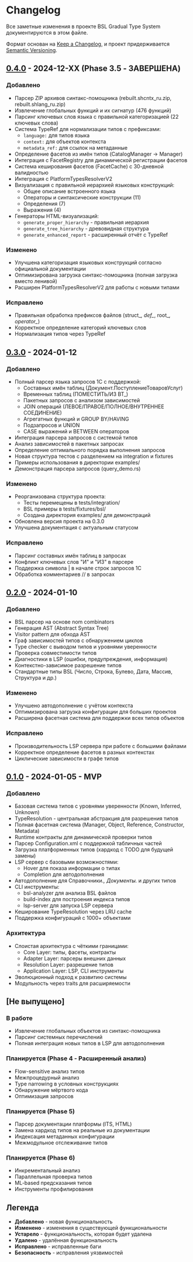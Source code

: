 # Changelog

Все заметные изменения в проекте BSL Gradual Type System документируются в этом файле.

Формат основан на [Keep a Changelog](https://keepachangelog.com/ru/1.0.0/),
и проект придерживается [Semantic Versioning](https://semver.org/lang/ru/).

## [0.4.0] - 2024-12-XX (Phase 3.5 - ЗАВЕРШЕНА)

### Добавлено
- Парсер ZIP архивов синтакс-помощника (rebuilt.shcntx_ru.zip, rebuilt.shlang_ru.zip)
- Извлечение глобальных функций и их сигнатур (476 функций)
- Парсинг ключевых слов языка с правильной категоризацией (22 ключевых слова)
- Система TypeRef для нормализации типов с префиксами:
  - `language:` для типов языка
  - `context:` для объектов контекста
  - `metadata_ref:` для ссылок на метаданные
- Определение фасетов из имён типов (CatalogManager → Manager)
- Интеграция с FacetRegistry для динамической регистрации фасетов
- Система кеширования фасетов (FacetCache) с 30-дневной валидностью
- Интеграция с PlatformTypesResolverV2
- Визуализация с правильной иерархией языковых конструкций:
  - Общее описание встроенного языка
  - Операторы и синтаксические конструкции (11)
  - Определения (7)
  - Выражения (4)
- Генераторы HTML-визуализаций:
  - `generate_proper_hierarchy` - правильная иерархия
  - `generate_tree_hierarchy` - древовидная структура
  - `generate_enhanced_report` - расширенный отчёт с TypeRef

### Изменено
- Улучшена категоризация языковых конструкций согласно официальной документации
- Оптимизирована загрузка синтакс-помощника (полная загрузка вместо ленивой)
- Расширен PlatformTypesResolverV2 для работы с новыми типами

### Исправлено
- Правильная обработка префиксов файлов (struct_*, def_*, root_*, operator_*)
- Корректное определение категорий ключевых слов
- Нормализация типов через TypeRef

## [0.3.0] - 2024-01-12

### Добавлено
- Полный парсер языка запросов 1С с поддержкой:
  - Составных имён таблиц (Документ.ПоступлениеТоваровУслуг)
  - Временных таблиц (ПОМЕСТИТЬ/ИЗ ВТ_)
  - Пакетных запросов с анализом зависимостей
  - JOIN операций (ЛЕВОЕ/ПРАВОЕ/ПОЛНОЕ/ВНУТРЕННЕЕ СОЕДИНЕНИЕ)
  - Агрегатных функций и GROUP BY/HAVING
  - Подзапросов и UNION
  - CASE выражений и BETWEEN операторов
- Интеграция парсера запросов с системой типов
- Анализ зависимостей в пакетных запросах
- Определение оптимального порядка выполнения запросов
- Новая структура тестов с разделением на integration и fixtures
- Примеры использования в директории examples/
- Демонстрация парсера запросов (query_demo.rs)

### Изменено
- Реорганизована структура проекта:
  - Тесты перемещены в tests/integration/
  - BSL примеры в tests/fixtures/bsl/
  - Создана директория examples/ для демонстраций
- Обновлена версия проекта на 0.3.0
- Улучшена документация с актуальным статусом

### Исправлено
- Парсинг составных имён таблиц в запросах
- Конфликт ключевых слов "И" и "ИЗ" в парсере
- Поддержка символа | в начале строк запросов 1С
- Обработка комментариев // в запросах

## [0.2.0] - 2024-01-10

### Добавлено
- BSL парсер на основе nom combinators
- Генерация AST (Abstract Syntax Tree)
- Visitor pattern для обхода AST
- Граф зависимостей типов с обнаружением циклов
- Type checker с выводом типов и уровнями уверенности
- Проверка совместимости типов
- Диагностики в LSP (ошибки, предупреждения, информация)
- Контекстно-зависимое разрешение типов
- Стандартные типы BSL (Число, Строка, Булево, Дата, Массив, Структура и др.)

### Изменено
- Улучшено автодополнение с учётом контекста
- Оптимизирована загрузка конфигурации для больших проектов
- Расширена фасетная система для поддержки всех типов объектов

### Исправлено
- Производительность LSP сервера при работе с большими файлами
- Корректное определение фасетов в разных контекстах
- Циклические зависимости в графе типов

## [0.1.0] - 2024-01-05 - MVP

### Добавлено
- Базовая система типов с уровнями уверенности (Known, Inferred, Unknown)
- TypeResolution - центральная абстракция для разрешения типов
- Полная фасетная система (Manager, Object, Reference, Constructor, Metadata)
- Runtime контракты для динамической проверки типов
- Парсер Configuration.xml с поддержкой табличных частей
- Загрузка платформенных типов (хардкод с TODO для будущей замены)
- LSP сервер с базовыми возможностями:
  - Hover для показа информации о типах
  - Completion для автодополнения
- Автодополнение для Справочники.*, Документы.* и других типов
- CLI инструменты:
  - bsl-analyzer для анализа BSL файлов
  - build-index для построения индекса типов
  - lsp-server для запуска LSP сервера
- Кеширование TypeResolution через LRU cache
- Поддержка конфигураций с 1000+ объектами

### Архитектура
- Слоистая архитектура с чёткими границами:
  - Core Layer: типы, фасеты, контракты
  - Adapter Layer: парсеры внешних данных
  - Resolution Layer: разрешение типов
  - Application Layer: LSP, CLI инструменты
- Эволюционный подход к развитию системы
- Модульность через traits для расширяемости

## [Не выпущено]

### В работе
- Извлечение глобальных объектов из синтакс-помощника
- Парсинг системных перечислений
- Полная интеграция новых типов в LSP для автодополнения

### Планируется (Phase 4 - Расширенный анализ)
- Flow-sensitive анализ типов
- Межпроцедурный анализ
- Type narrowing в условных конструкциях
- Обнаружение мёртвого кода
- Оптимизация запросов

### Планируется (Phase 5)
- Парсер документации платформы (ITS, HTML)
- Замена хардкод типов на реальные из документации
- Индексация метаданных конфигурации
- Межмодульное отслеживание типов

### Планируется (Phase 6)
- Инкрементальный анализ
- Параллельная проверка типов
- ML-based предсказания типов
- Инструменты профилирования

## Легенда

- **Добавлено** - новая функциональность
- **Изменено** - изменения в существующей функциональности
- **Устарело** - функциональность, которая будет удалена
- **Удалено** - удалённая функциональность
- **Исправлено** - исправленные баги
- **Безопасность** - исправления уязвимостей

[0.4.0]: https://github.com/yourusername/bsl-gradual-types/compare/v0.3.0...v0.4.0
[0.3.0]: https://github.com/yourusername/bsl-gradual-types/compare/v0.2.0...v0.3.0
[0.2.0]: https://github.com/yourusername/bsl-gradual-types/compare/v0.1.0...v0.2.0
[0.1.0]: https://github.com/yourusername/bsl-gradual-types/releases/tag/v0.1.0